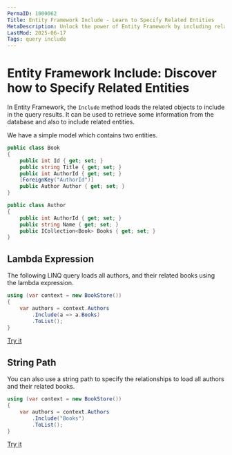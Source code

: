 ```yaml
---
PermaID: 1000062
Title: Entity Framework Include - Learn to Specify Related Entities
MetaDescription: Unlock the power of Entity Framework by including related entities in your LINQ query. Learn how the Include method allows you to load more data in the same query.
LastMod: 2025-06-17
Tags: query include
---
```


# Entity Framework Include: Discover how to Specify Related Entities

In Entity Framework, the `Include` method loads the related objects to include in the query results. It can be used to retrieve some information from the database and also to include related entities. 

We have a simple model which contains two entities.

```csharp
public class Book
{
    public int Id { get; set; }
    public string Title { get; set; }
    public int AuthorId { get; set; }
    [ForeignKey("AuthorId")]
    public Author Author { get; set; }
}

public class Author
{
    public int AuthorId { get; set; }
    public string Name { get; set; }
    public ICollection<Book> Books { get; set; }
}
```

## Lambda Expression

The following LINQ query loads all authors, and their related books using the lambda expression.

```csharp
using (var context = new BookStore())
{
    var authors = context.Authors
        .Include(a => a.Books)
        .ToList();
}
```

[Try it](https://dotnetfiddle.net/jsrNFd)

## String Path

You can also use a string path to specify the relationships to load all authors and their related books.

```csharp
using (var context = new BookStore())
{
    var authors = context.Authors
        .Include("Books")
        .ToList();
}
```

[Try it](https://dotnetfiddle.net/rSAVjT)